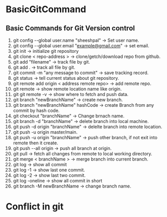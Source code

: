 # BasicGitCommand
## Basic Commands for Git Version control


1. git config --global user.name "sheeshpal" -> Set user name.
2. git config --global user.email "example@gmail.com" -> set email.
3. git init -> initialize git repository
4. git clone < repo-address > -> clone/getch/download repo from github.
5. git add "filename" -> track file by git.
6. git add . -> track all file by git.
7. git commit -m "any message to commit" -> save tracking record.
8. git status -> tell current status about git repository.
9. git remote add origin < address remote repo> -> add remote repo.
10. git remote -> show remote location name like origin.
11. git git remote -v -> show where to fetch and push data.
12. git branch "newBranchName" -> create new branch.
13. git branch "newBranchName" hashCode -> create Branch from any commit by hash code.
14. git checkout "branchName" -> Change brnach name.
15. git branch -d "branchName" -> delete branch into local machine.
16. git push -d origin "branchName" -> delelte branch into remote location.
17. git push -u origin master/main.
18. git push -u origin "branchName" -> push other branch, if not exit into remote then it create.
19. git push --all origin -> push all branch at origin.
20. git pull -> fetch all changes from remote to local working directory.
21. git merge < branchName > -> merge branch into current branch.
22. git log -> show all commit
23. git log -1 -> show last one commit.
24. git log -2 -> show last two commit.
25. git log -oneline -> show all commit in short
26. git branch -M newBranchName -> change branch name.


# Conflict in git
